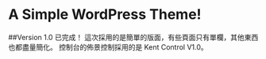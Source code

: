 # A Simple WordPress Theme!
##Version 1.0 已完成！
這次採用的是簡單的版面，有些頁面只有單欄，其他東西也都盡量簡化。
控制台的佈景控制採用的是 Kent Control V1.0。
